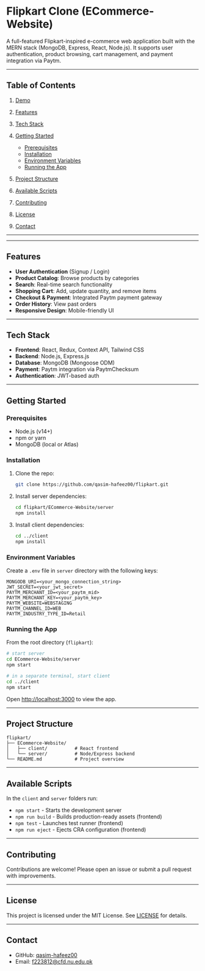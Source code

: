 # Flipkart Clone (ECommerce-Website)

A full-featured Flipkart-inspired e-commerce web application built with the MERN stack (MongoDB, Express, React, Node.js). It supports user authentication, product browsing, cart management, and payment integration via Paytm.

---

## Table of Contents

1. [Demo](#demo)
2. [Features](#features)
3. [Tech Stack](#tech-stack)
4. [Getting Started](#getting-started)

   * [Prerequisites](#prerequisites)
   * [Installation](#installation)
   * [Environment Variables](#environment-variables)
   * [Running the App](#running-the-app)
5. [Project Structure](#project-structure)
6. [Available Scripts](#available-scripts)
7. [Contributing](#contributing)
8. [License](#license)
9. [Contact](#contact)

---

---

## Features

* **User Authentication** (Signup / Login)
* **Product Catalog**: Browse products by categories
* **Search**: Real-time search functionality
* **Shopping Cart**: Add, update quantity, and remove items
* **Checkout & Payment**: Integrated Paytm payment gateway
* **Order History**: View past orders
* **Responsive Design**: Mobile-friendly UI

---

## Tech Stack

* **Frontend**: React, Redux, Context API, Tailwind CSS
* **Backend**: Node.js, Express.js
* **Database**: MongoDB (Mongoose ODM)
* **Payment**: Paytm integration via PaytmChecksum
* **Authentication**: JWT-based auth

---

## Getting Started

### Prerequisites

* Node.js (v14+)
* npm or yarn
* MongoDB (local or Atlas)

### Installation

1. Clone the repo:

   ```bash
   git clone https://github.com/qasim-hafeez00/flipkart.git
   ```
2. Install server dependencies:

   ```bash
   cd flipkart/ECommerce-Website/server
   npm install
   ```
3. Install client dependencies:

   ```bash
   cd ../client
   npm install
   ```

### Environment Variables

Create a `.env` file in `server` directory with the following keys:

```dotenv
MONGODB_URI=<your_mongo_connection_string>
JWT_SECRET=<your_jwt_secret>
PAYTM_MERCHANT_ID=<your_paytm_mid>
PAYTM_MERCHANT_KEY=<your_paytm_key>
PAYTM_WEBSITE=WEBSTAGING
PAYTM_CHANNEL_ID=WEB
PAYTM_INDUSTRY_TYPE_ID=Retail
```

### Running the App

From the root directory (`flipkart`):

```bash
# start server
cd ECommerce-Website/server
npm start

# in a separate terminal, start client
cd ../client
npm start
```

Open [http://localhost:3000](http://localhost:3000) to view the app.

---

## Project Structure

```
flipkart/
├── ECommerce-Website/
│   ├── client/          # React frontend
│   └── server/          # Node/Express backend
└── README.md            # Project overview
```

---

## Available Scripts

In the `client` and `server` folders run:

* `npm start` - Starts the development server
* `npm run build` - Builds production-ready assets (frontend)
* `npm test` - Launches test runner (frontend)
* `npm run eject` - Ejects CRA configuration (frontend)

---

## Contributing

Contributions are welcome! Please open an issue or submit a pull request with improvements.

---

## License

This project is licensed under the MIT License. See [LICENSE](./LICENSE) for details.

---

## Contact

* GitHub: [qasim-hafeez00](https://github.com/qasim-hafeez00)
* Email: [f223812@cfd.nu.edu.pk](mailto:f223812@cfd.nu.edu.pk)
